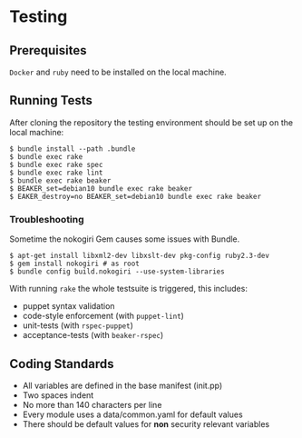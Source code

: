 # Testing

## Prerequisites

`Docker` and `ruby` need to be installed on the local machine.

## Running Tests

After cloning the repository the testing environment should be set up on the
local machine:

```
$ bundle install --path .bundle
$ bundle exec rake
$ bundle exec rake spec
$ bundle exec rake lint
$ bundle exec rake beaker
$ BEAKER_set=debian10 bundle exec rake beaker
$ EAKER_destroy=no BEAKER_set=debian10 bundle exec rake beaker
```

### Troubleshooting

Sometime the nokogiri Gem causes some issues with Bundle.

```
$ apt-get install libxml2-dev libxslt-dev pkg-config ruby2.3-dev
$ gem install nokogiri # as root
$ bundle config build.nokogiri --use-system-libraries
```

With running `rake` the whole testsuite is triggered, this
includes:

  * puppet syntax validation
  * code-style enforcement (with `puppet-lint`)
  * unit-tests (with `rspec-puppet`)
  * acceptance-tests (with `beaker-rspec`)

## Coding Standards

* All variables are defined in the base manifest (init.pp)
* Two spaces indent
* No more than 140 characters per line
* Every module uses a data/common.yaml for default values
* There should be default values for **non** security relevant variables
